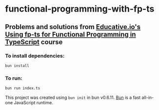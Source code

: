 # functional-programming-with-fp-ts

## Problems and solutions from [Educative.io's Using fp-ts for Functional Programming in TypeScript](https://www.educative.io/courses/using-fp-ts-for-functional-programming-in-typescript) course

### To install dependencies:

```bash
bun install
```

### To run:

```bash
bun run index.ts
```

This project was created using `bun init` in bun v0.6.11. [Bun](https://bun.sh) is a fast all-in-one JavaScript runtime.
